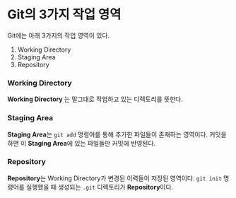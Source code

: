 # Git의 3가지 작업 영역

Git에는 아래 3가지의 작업 영역이 있다. 

1. Working Directory
2. Staging Area
3. Repository

### Working Directory

**Working Directory** 는 말그대로 작업하고 있는 디렉토리를 뜻한다. 

### Staging Area

**Staging Area**는 `git add` 명령어를 통해 추가한 파일들이 존재하는 영역이다. 커밋을 하면 이 **Staging Area**에 있는 파일들만 커밋에 반영된다. 

### Repository

**Repository**는 Working Directory가 변경된 이력들이 저장된 영역이다. `git init` 명령어를 실행했을 때 생성되는 `.git` 디렉토리가 **Repository**이다. 

